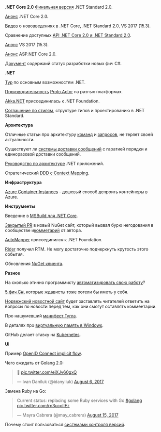 **.NET Core 2.0**
[Финальная версия](https://github.com/dotnet/announcements/issues/24) .NET Standard 2.0.

[Анонс](https://blogs.msdn.microsoft.com/dotnet/2017/08/14/announcing-net-core-2-0/) .NET Core 2.0.

[Видео](https://channel9.msdn.com/Blogs/dotnet/NET-Core-20-Released/) о нововведениях в .NET Core, .NET Standard 2.0, VS 2017 (15.3).

Сравнение доступных [API .NET Core 2.0 и .NET Standard 2.0](https://github.com/dotnet/standard/blob/master/docs/comparisons/netstandard2.0_vs_netcoreapp2.0/README.md).

[Анонс](https://blogs.msdn.microsoft.com/visualstudio/2017/08/14/visual-studio-2017-version-15-3-released/) VS 2017 (15.3).

[Анонс](https://blogs.msdn.microsoft.com/webdev/2017/08/14/announcing-asp-net-core-2-0/) ASP.NET Core 2.0.

[Документ](https://github.com/dotnet/roslyn/blob/master/docs/Language%20Feature%20Status.md) содержаий статус разработки новых фич C#.

**.NET**

[Тур](https://docs.microsoft.com/en-us/dotnet/standard/tour) по основным возможностям .NET.

[Производительность](http://proto.actor/docs/performance) [Proto.Actor](http://proto.actor) на разных платформах.

[Akka.NET](https://petabridge.com/blog/akkdotnet-dotnet-foundation/) присоединилась к .NET Foundation.

[Соглашение по стилям](https://docs.microsoft.com/en-us/dotnet/standard/design-guidelines/), структуре типов и проектированию в .NET Standard.

**Архитектура**

Отличные статьи про архитектуру [команд](https://cuttingedge.it/blogs/steven/pivot/entry.php?id=91) и [запросов](https://cuttingedge.it/blogs/steven/pivot/entry.php?id=91), не теряет своей актуальности.

Существуют ли [системы доставки сообщений](https://sookocheff.com/post/messaging/dissecting-sqs-fifo-queues/) с гаратией порядки и единоразовой доставки сообщений. 

[Руководство по архитектуре](https://blogs.msdn.microsoft.com/dotnet/2017/07/26/the-new-net-application-architecture-guidance/) .NET приложений.

Стратегический [DDD с Context Mapping](https://www.infoq.com/articles/ddd-contextmapping).

**Инфраструктура**

[Azure Container Instances](https://azure.microsoft.com/en-us/services/container-instances/) - дешевый способ депроить контейнеры в Azure.

**Инструменты**

Введение в [MSBuild для .NET Core](https://channel9.msdn.com/Shows/Code-Conversations/Introduction-to-MSBuild-in-NET-Core-with-Nate-McMaster).

[Закрытый PR](https://github.com/NuGet/NuGetGallery/pull/4437) в новый NuGet сайт, который вызвал бурю негодования в сообществе и[комметарий](https://cockneycoder.wordpress.com/2017/08/02/some-words-on-nugate/amp/) от автора.

[AutoMapper](https://dotnetfoundation.org/blog/welcome-automapper-to-the-net-foundation) присоединился к .NET Foundation.

[Rider](https://blog.jetbrains.com/dotnet/2017/08/03/rider-2017-1-jetbrains-net-ide-hits-rtm/) получил RTM. Не могу достаточно подчеркнуть крутость этого события.

Обновления [NuGet клиента](https://blog.nuget.org/20170815/Whats-nu-in-NuGet-with-VS2017-15-3.html).

**Разное**

На сколько этично программисту [автоматизировать свою работу](http://bigthink.com/david-ryan-polgar/is-it-ethical-to-automate-your-own-remote-job-and-still-get-paid)?

[5 фич C#](http://blog.takipi.com/c-vs-java-5-irreplaceable-c-features-wed-kill-to-have-in-java/), которые ждависты тоже хотели бы иметь у себя.

[Норвежский новостной сайт](http://www.independent.co.uk/life-style/gadgets-and-tech/news/nrk-norwegian-news-site-comments-read-story-understand-post-quiz-questions-a7607246.html) будет заставлять читателей ответить на вопросы по новости перед тем, как они смогут оставлять комментарии.

Про нашумевший [манифест Гугла](https://medium.com/@yonatanzunger/so-about-this-googlers-manifesto-1e3773ed1788).

В деталях про [виртуальную память в Windows](http://www.triplefault.io/2017/08/exploring-windows-virtual-memory.html).

GitHub делает ставку на [Kubernetes](https://thenewstack.io/github-goes-kubernetes-tells/).

**UI**

Пример [OpenID Connect implicit flow](https://zamboni-app.azurewebsites.net/).

Чего ожидать от Golang 2.0:
<blockquote class="twitter-tweet" data-lang="en"><p lang="und" dir="ltr">🤣 <a href="https://t.co/eiXJv60gxQ">pic.twitter.com/eiXJv60gxQ</a></p>&mdash; Ivan Daniluk (@idanyliuk) <a href="https://twitter.com/idanyliuk/status/894126546021167104">August 6, 2017</a></blockquote>

Замена Ruby на Go:
<blockquote class="twitter-tweet" data-lang="en"><p lang="en" dir="ltr">Current status: replacing some Ruby services with Go <a href="https://twitter.com/hashtag/golang?src=hash">#golang</a> <a href="https://t.co/rn3ucoIIEz">pic.twitter.com/rn3ucoIIEz</a></p>&mdash; Mayra Cabrera (@may_cabrera) <a href="https://twitter.com/may_cabrera/status/897528184161292288">August 15, 2017</a></blockquote>

Почему стоит пользоваться [системами контроля версий](http://cc.bingj.com/cache.aspx?d=1462716999241&mkt=de-DE&setlang=en-US&w=xEsMxqoa0KJSwMsTh3p_8w2qryykfDvB).

<script async src="//platform.twitter.com/widgets.js" charset="utf-8"></script>